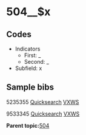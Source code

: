 # 504\_\_$x

## Codes

-   Indicators
    -   First: \_
    -   Second: \_
-   Subfield: x

## Sample bibs

5235355 [Quicksearch](https://search.library.yale.edu/catalog/5235355) [VXWS](http://prodorbis.library.yale.edu:7014/vxws/GetHoldingsService?bibId=5235355)

9533345 [Quicksearch](https://search.library.yale.edu/catalog/9533345) [VXWS](http://prodorbis.library.yale.edu:7014/vxws/GetHoldingsService?bibId=9533345)

**Parent topic:**[504](../../tags/504/504.md)

